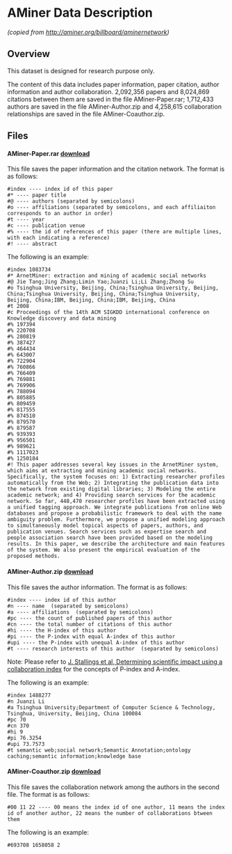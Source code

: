 # AMiner Data Description
*(copied from http://aminer.org/billboard/aminernetwork)*

## Overview
This dataset is designed for research purpose only.

The content of this data includes paper information, paper citation, author information and author collaboration. 2,092,356 papers and 8,024,869 citations between them are saved in the file AMiner-Paper.rar; 1,712,433 authors are saved in the file AMiner-Author.zip and 4,258,615 collaboration relationships are saved in the file AMiner-Coauthor.zip.

## Files
 
#### AMiner-Paper.rar [download](http://arnetminer.org/lab-datasets/aminerdataset/AMiner-Paper.rar)
This file saves the paper information and the citation network. The format is as follows:
```
#index ---- index id of this paper
#* ---- paper title
#@ ---- authors (separated by semicolons)
#o ---- affiliations (separated by semicolons, and each affiliaiton corresponds to an author in order)
#t ---- year
#c ---- publication venue
#% ---- the id of references of this paper (there are multiple lines, with each indicating a reference)
#! ---- abstract
```
The following is an example:
```
#index 1083734
#* ArnetMiner: extraction and mining of academic social networks
#@ Jie Tang;Jing Zhang;Limin Yao;Juanzi Li;Li Zhang;Zhong Su
#o Tsinghua University, Beijing, China;Tsinghua University, Beijing, China;Tsinghua University, Beijing, China;Tsinghua University, Beijing, China;IBM, Beijing, China;IBM, Beijing, China
#t 2008
#c Proceedings of the 14th ACM SIGKDD international conference on Knowledge discovery and data mining
#% 197394
#% 220708
#% 280819
#% 387427
#% 464434
#% 643007
#% 722904
#% 760866
#% 766409
#% 769881
#% 769906
#% 788094
#% 805885
#% 809459
#% 817555
#% 874510
#% 879570
#% 879587
#% 939393
#% 956501
#% 989621
#% 1117023
#% 1250184
#! This paper addresses several key issues in the ArnetMiner system, which aims at extracting and mining academic social networks. Specifically, the system focuses on: 1) Extracting researcher profiles automatically from the Web; 2) Integrating the publication data into the network from existing digital libraries; 3) Modeling the entire academic network; and 4) Providing search services for the academic network. So far, 448,470 researcher profiles have been extracted using a unified tagging approach. We integrate publications from online Web databases and propose a probabilistic framework to deal with the name ambiguity problem. Furthermore, we propose a unified modeling approach to simultaneously model topical aspects of papers, authors, and publication venues. Search services such as expertise search and people association search have been provided based on the modeling results. In this paper, we describe the architecture and main features of the system. We also present the empirical evaluation of the proposed methods.
```

#### AMiner-Author.zip [download](http://arnetminer.org/lab-datasets/aminerdataset/AMiner-Author.zip)
This file saves the author information. The format is as follows:
```
#index ---- index id of this author
#n ---- name  (separated by semicolons)
#a ---- affiliations  (separated by semicolons)
#pc ---- the count of published papers of this author
#cn ---- the total number of citations of this author
#hi ---- the H-index of this author
#pi ---- the P-index with equal A-index of this author
#upi ---- the P-index with unequal A-index of this author
#t ---- research interests of this author  (separated by semicolons)
```
Note: Please refer to [J. Stallings et al, Determining scientific impact using a collaboration index](http://www.pnas.org/content/110/24/9680) for the concepts of P-index and A-index.
 
The following is an example:
```
#index 1488277
#n Juanzi Li
#a Tsinghua University;Department of Computer Science & Technology, Tsinghua, University, Beijing, China 100084
#pc 70
#cn 370
#hi 9
#pi 76.3254
#upi 73.7573
#t semantic web;social network;Semantic Annotation;ontology caching;semantic information;knowledge base
```

#### AMiner-Coauthor.zip [download](http://arnetminer.org/lab-datasets/aminerdataset/AMiner-Coauthor.zip)
This file saves the collaboration network among the authors in the second file. The format is as follows:
```
#00 11 22 ---- 00 means the index id of one author, 11 means the index id of another author, 22 means the number of collaborations btween them
```
The following is an example:
```
#693708 1658058 2
```
